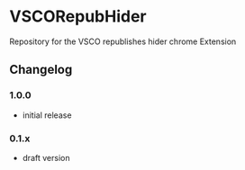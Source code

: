 # VSCORepubHider
Repository for the VSCO republishes hider chrome Extension

## Changelog
### 1.0.0
* initial release

### 0.1.x
* draft version
